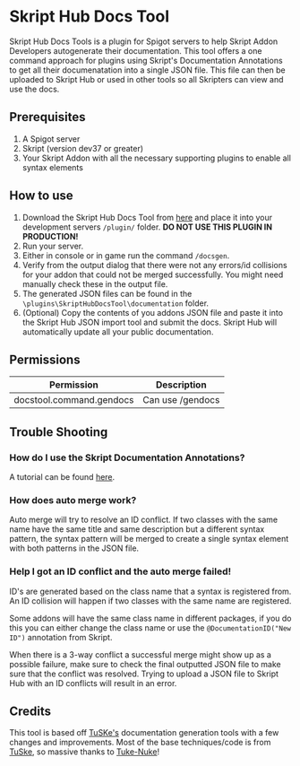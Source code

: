 # Skript Hub Docs Tool

Skript Hub Docs Tools is a plugin for Spigot servers to help Skript Addon Developers autogenerate their documentation. This tool offers a one command approach for plugins using Skript's Documentation Annotations to get all their documenatation into a single JSON file. This file can then be uploaded to Skript Hub or used in other tools so all Skripters can view and use the docs.

## Prerequisites

1. A Spigot server 
2. Skript (version dev37 or greater)
3. Your Skript Addon with all the necessary supporting plugins to enable all syntax elements


## How to use

1. Download the Skript Hub Docs Tool from [here](https://github.com/SkriptHub/SkriptHubDocsTool/releases) and place it into your development servers ```/plugin/``` folder. **DO NOT USE THIS PLUGIN IN PRODUCTION!**
2. Run your server.
3. Either in console or in game run the command ```/docsgen```.
4. Verify from the output dialog that there were not any errors/id collisions for your addon that could not be merged successfully. You might need manually check these in the output file.
5. The generated JSON files can be found in the ```\plugins\SkriptHubDocsTool\documentation``` folder.
6. (Optional) Copy the contents of you addons JSON file and paste it into the Skript Hub JSON import tool and submit the docs. Skript Hub will automatically update all your public documentation.

## Permissions

| Permission | Description |
|------------|-------------|
| docstool.command.gendocs | Can use /gendocs  |
    

## Trouble Shooting

### How do I use the Skript Documentation Annotations?

A tutorial can be found [here](https://skripthub.net/tutorials/11).

### How does auto merge work?

Auto merge will try to resolve an ID conflict. If two classes with the same name have the same title and same description but a different syntax pattern, the syntax pattern will be merged to create a single syntax element with both patterns in the JSON file.

### Help I got an ID conflict and the auto merge failed!

ID's are generated based on the class name that a syntax is registered from. An ID collision will happen if two classes with the same name are registered. 

Some addons will have the same class name in different packages, if you do this you can either change the class name or use the ```@DocumentationID("New ID")``` annotation from Skript.

When there is a 3-way conflict a successful merge might show up as a possible failure, make sure to check the final outputted JSON file to make sure that the conflict was resolved. Trying to upload a JSON file to Skript Hub with an ID conflicts will result in an error.

## Credits

This tool is based off [TuSKe's](https://github.com/Tuke-Nuke/TuSKe) documentation generation tools with a few changes and improvements. Most of the base techniques/code is from [TuSke](https://github.com/Tuke-Nuke/TuSKe), so massive thanks to [Tuke-Nuke](https://github.com/Tuke-Nuke)!
